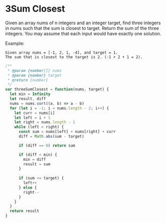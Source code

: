 # 3Sum Closest

Given an array nums of n integers and an integer target, find three integers in nums such that the sum is closest to target. Return the sum of the three integers. You may assume that each input would have exactly one solution.

Example:

    Given array nums = [-1, 2, 1, -4], and target = 1.
    The sum that is closest to the target is 2. (-1 + 2 + 1 = 2).


```javascript
/**
 * @param {number[]} nums
 * @param {number} target
 * @return {number}
 */
var threeSumClosest = function(nums, target) {
  let min = Infinity
  let result, diff
  nums = nums.sort((a, b) => a - b)
  for (let i = -1; i < nums.length - 2; i++) {
    let curr = nums[i]
    let left = i + 1
    let right = nums.length - 1
    while (left < right) {
      const sum = nums[left] + nums[right] + curr
      diff = Math.abs(sum - target)

      if (diff == 0) return sum

      if (diff < min) {
        min = diff
        result = sum
      }
        
      if (sum <= target) {
        left++
      } else {
        right--
      }
    }
  }
  return result
}
```